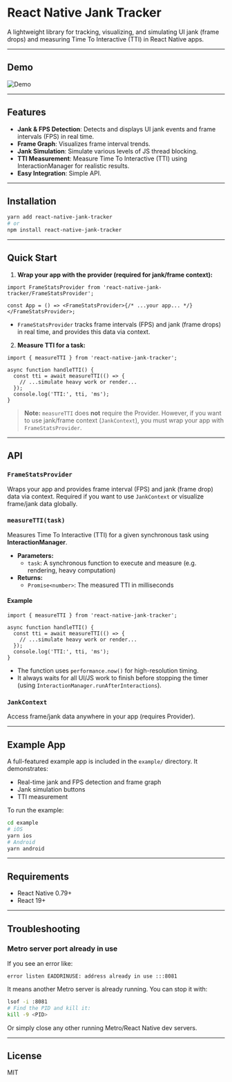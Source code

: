 # React Native Jank Tracker

A lightweight library for tracking, visualizing, and simulating UI jank (frame drops) and measuring Time To Interactive (TTI) in React Native apps.

---

## Demo

![Demo](./demo.gif)

---

## Features

- **Jank & FPS Detection**: Detects and displays UI jank events and frame intervals (FPS) in real time.
- **Frame Graph**: Visualizes frame interval trends.
- **Jank Simulation**: Simulate various levels of JS thread blocking.
- **TTI Measurement**: Measure Time To Interactive (TTI) using InteractionManager for realistic results.
- **Easy Integration**: Simple API.

---

## Installation

```bash
yarn add react-native-jank-tracker
# or
npm install react-native-jank-tracker
```

---

## Quick Start

1. **Wrap your app with the provider (required for jank/frame context):**

```tsx
import FrameStatsProvider from 'react-native-jank-tracker/FrameStatsProvider';

const App = () => <FrameStatsProvider>{/* ...your app... */}</FrameStatsProvider>;
```

- `FrameStatsProvider` tracks frame intervals (FPS) and jank (frame drops) in real time, and provides this data via context.

2. **Measure TTI for a task:**

```tsx
import { measureTTI } from 'react-native-jank-tracker';

async function handleTTI() {
  const tti = await measureTTI(() => {
    // ...simulate heavy work or render...
  });
  console.log('TTI:', tti, 'ms');
}
```

> **Note:** `measureTTI` does **not** require the Provider. However, if you want to use jank/frame context (`JankContext`), you must wrap your app with `FrameStatsProvider`.

---

## API

### `FrameStatsProvider`

Wraps your app and provides frame interval (FPS) and jank (frame drop) data via context. Required if you want to use `JankContext` or visualize frame/jank data globally.

### `measureTTI(task)`

Measures Time To Interactive (TTI) for a given synchronous task using **InteractionManager**.

- **Parameters:**
  - `task`: A synchronous function to execute and measure (e.g. rendering, heavy computation)
- **Returns:**
  - `Promise<number>`: The measured TTI in milliseconds

#### **Example**

```tsx
import { measureTTI } from 'react-native-jank-tracker';

async function handleTTI() {
  const tti = await measureTTI(() => {
    // ...simulate heavy work or render...
  });
  console.log('TTI:', tti, 'ms');
}
```

- The function uses `performance.now()` for high-resolution timing.
- It always waits for all UI/JS work to finish before stopping the timer (using `InteractionManager.runAfterInteractions`).

### `JankContext`

Access frame/jank data anywhere in your app (requires Provider).

---

## Example App

A full-featured example app is included in the `example/` directory. It demonstrates:

- Real-time jank and FPS detection and frame graph
- Jank simulation buttons
- TTI measurement

To run the example:

```bash
cd example
# iOS
yarn ios
# Android
yarn android
```

---

## Requirements

- React Native 0.79+
- React 19+

---

## Troubleshooting

### Metro server port already in use

If you see an error like:

```
error listen EADDRINUSE: address already in use :::8081
```

It means another Metro server is already running. You can stop it with:

```bash
lsof -i :8081
# Find the PID and kill it:
kill -9 <PID>
```

Or simply close any other running Metro/React Native dev servers.

---

## License

MIT
